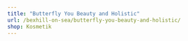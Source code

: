 ```yaml
---
title: "Butterfly You Beauty and Holistic"
url: /bexhill-on-sea/butterfly-you-beauty-and-holistic/
shop: Kosmetik
---
```

